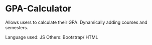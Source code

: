 # GPA-Calculator 
Allows users to calculate their GPA. Dynamically adding courses and semesters.

Language used: JS
Others: Bootstrap/ HTML
